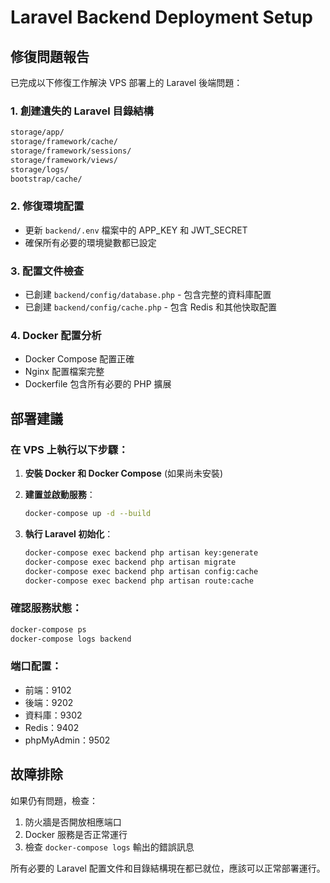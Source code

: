 # Laravel Backend Deployment Setup

## 修復問題報告

已完成以下修復工作解決 VPS 部署上的 Laravel 後端問題：

### 1. 創建遺失的 Laravel 目錄結構
```bash
storage/app/
storage/framework/cache/
storage/framework/sessions/
storage/framework/views/
storage/logs/
bootstrap/cache/
```

### 2. 修復環境配置
- 更新 `backend/.env` 檔案中的 APP_KEY 和 JWT_SECRET
- 確保所有必要的環境變數都已設定

### 3. 配置文件檢查
- 已創建 `backend/config/database.php` - 包含完整的資料庫配置
- 已創建 `backend/config/cache.php` - 包含 Redis 和其他快取配置

### 4. Docker 配置分析
- Docker Compose 配置正確
- Nginx 配置檔案完整
- Dockerfile 包含所有必要的 PHP 擴展

## 部署建議

### 在 VPS 上執行以下步驟：

1. **安裝 Docker 和 Docker Compose** (如果尚未安裝)
2. **建置並啟動服務**：
   ```bash
   docker-compose up -d --build
   ```

3. **執行 Laravel 初始化**：
   ```bash
   docker-compose exec backend php artisan key:generate
   docker-compose exec backend php artisan migrate
   docker-compose exec backend php artisan config:cache
   docker-compose exec backend php artisan route:cache
   ```

### 確認服務狀態：
```bash
docker-compose ps
docker-compose logs backend
```

### 端口配置：
- 前端：9102
- 後端：9202  
- 資料庫：9302
- Redis：9402
- phpMyAdmin：9502

## 故障排除

如果仍有問題，檢查：
1. 防火牆是否開放相應端口
2. Docker 服務是否正常運行
3. 檢查 `docker-compose logs` 輸出的錯誤訊息

所有必要的 Laravel 配置文件和目錄結構現在都已就位，應該可以正常部署運行。